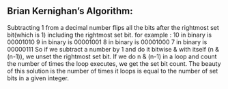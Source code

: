 ## Brian Kernighan’s Algorithm:

Subtracting 1 from a decimal number flips all the bits after the rightmost set bit(which is 1) including the rightmost set bit. 
for example : 
10 in binary is 00001010 
9 in binary is 00001001 
8 in binary is 00001000 
7 in binary is 00000111 
So if we subtract a number by 1 and do it bitwise & with itself (n & (n-1)), we unset the rightmost set bit. If we do n & (n-1) in a loop and count the number of times the loop executes, we get the set bit count. 
The beauty of this solution is the number of times it loops is equal to the number of set bits in a given integer. 
